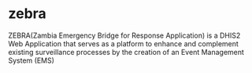 # zebra
ZEBRA(Zambia Emergency Bridge for Response Application) is a DHIS2 Web Application that serves as a platform to enhance and complement existing surveillance processes by the creation of an Event Management System (EMS) 
